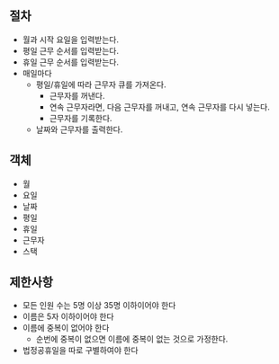 ## 절차

- 월과 시작 요일을 입력받는다.
- 평일 근무 순서를 입력받는다.
- 휴일 근무 순서를 입력받는다.
- 매일마다
  - 평일/휴일에 따라 근무자 큐를 가져온다.
    - 근무자를 꺼낸다.
    - 연속 근무자라면, 다음 근무자를 꺼내고, 연속 근무자를 다시 넣는다.
    - 근무자를 기록한다.
  - 날짜와 근무자를 출력한다.

## 객체
- 월
- 요일
- 날짜
- 평일
- 휴일
- 근무자
- 스택

## 제한사항
- 모든 인원 수는 5명 이상 35명 이하이어야 한다
- 이름은 5자 이하이어야 한다
- 이름에 중복이 없어야 한다
  - 순번에 중복이 없으면 이름에 중복이 없는 것으로 가정한다.
- 법정공휴일을 따로 구별하여야 한다